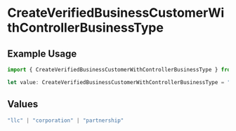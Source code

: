 # CreateVerifiedBusinessCustomerWithControllerBusinessType

## Example Usage

```typescript
import { CreateVerifiedBusinessCustomerWithControllerBusinessType } from "dwolla-typescript/models";

let value: CreateVerifiedBusinessCustomerWithControllerBusinessType = "llc";
```

## Values

```typescript
"llc" | "corporation" | "partnership"
```